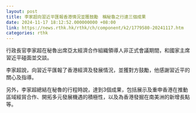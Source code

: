 ```yaml
---
layout: post
title: 李家超向習近平匯報香港情況並獲鼓勵　稱秘魯之行達三個成果
date: 2024-11-17 18:12:52.000000000 +08:00
link: https://news.rthk.hk/rthk/ch/component/k2/1779580-20241117.htm
categories: rthk
---
```


行政長官李家超在秘魯出席亞太經濟合作組織領導人非正式會議期間，和國家主席習近平碰面並交談。

李家超說，向習近平匯報了香港經濟及發展情況，並獲對方鼓勵，他感謝習近平的關心及指導。

另外，李家超總結在秘魯的行程時說，達到3個成果，包括展示及重申香港在推動區域經貿合作、開拓多元發展機遇的積極性，以及為香港發掘在南美洲的新增長點等。
